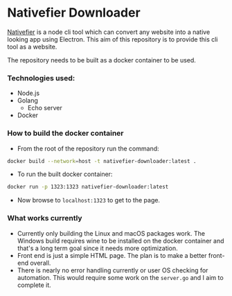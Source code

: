 # Nativefier Downloader 

[Nativefier](https://github.com/nativefier/nativefier) is a node cli tool which can convert any website into a native looking app using Electron. This aim of this repository is to provide this cli tool as a website. 

The repository needs to be built as a docker container to be used. 

### Technologies used:
- Node.js 
- Golang 
  - Echo server 
- Docker 

### How to build the docker container 

- From the root of the repository run the command:
```bash
docker build --network=host -t nativefier-downloader:latest .
```

- To run the built docker container: 
```bash
docker run -p 1323:1323 nativefier-downloader:latest
```

- Now browse to `localhost:1323` to get to the page. 

### What works currently

- Currently only building the Linux and macOS packages work. The Windows build requires wine to be installed on the docker container and that's a long term goal since it needs more optimization. 
- Front end is just a simple HTML page. The plan is to make a better front-end overall. 
- There is nearly no error handling currently or user OS checking for automation. This would require some work on the `server.go` and I aim to complete it. 

